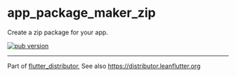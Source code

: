 # app_package_maker_zip

Create a zip package for your app.

[![pub version][pub-image]][pub-url]

[pub-image]: https://img.shields.io/pub/v/app_package_maker_zip.svg
[pub-url]: https://pub.dev/packages/app_package_maker_zip

---

Part of [flutter_distributor](https://github.com/leanflutter/flutter_distributor), See also https://distributor.leanflutter.org
